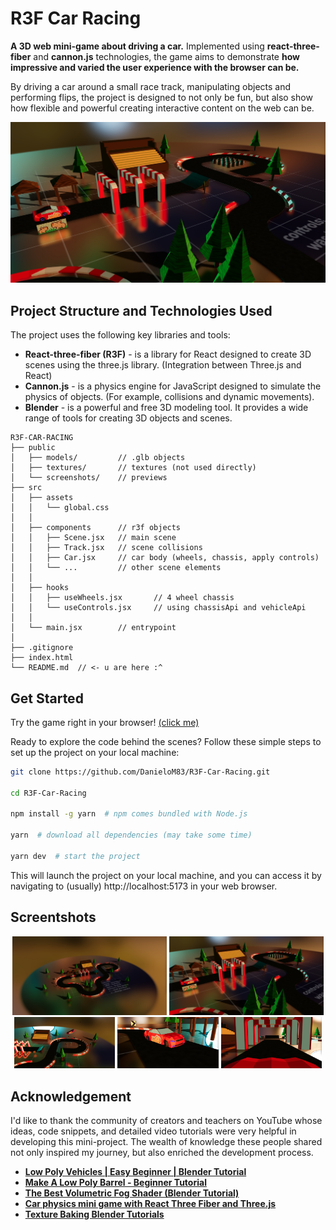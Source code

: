 # R3F Car Racing

**A 3D web mini-game about driving a car.** Implemented using **react-three-fiber** and **cannon.js** technologies, the game aims to demonstrate **how impressive and varied the user experience with the browser can be.**

By driving a car around a small race track, manipulating objects and performing flips, the project is designed to not only be fun, but also show how flexible and powerful creating interactive content on the web can be.

![Game screenshot](public/screenshots/Screen2.jpg)

## Project Structure and Technologies Used

The project uses the following key libraries and tools:

- **React-three-fiber (R3F)** - is a library for React designed to create 3D scenes using the three.js library. (Integration between Three.js and React)
- **Cannon.js** - is a physics engine for JavaScript designed to simulate the physics of objects. (For example, collisions and dynamic movements).
- **Blender** - is a powerful and free 3D modeling tool. It provides a wide range of tools for creating 3D objects and scenes.

```plaintext
R3F-CAR-RACING
├── public
│   ├── models/         // .glb objects
│   ├── textures/       // textures (not used directly)
│   └── screenshots/    // previews
├── src
│   ├── assets
│   │   └── global.css
│   │
│   ├── components      // r3f objects
│   │   ├── Scene.jsx   // main scene
│   │   ├── Track.jsx   // scene collisions
│   │   ├── Car.jsx     // car body (wheels, chassis, apply controls)
│   │   └── ...         // other scene elements
│   │
│   ├── hooks
│   │   ├── useWheels.jsx       // 4 wheel chassis
│   │   └── useControls.jsx     // using chassisApi and vehicleApi
│   │
│   └── main.jsx        // entrypoint
│
├── .gitignore
├── index.html
└── README.md  // <- u are here :^
```

## Get Started

Try the game right in your browser! [(click me)](https://example.com)

Ready to explore the code behind the scenes? Follow these simple steps to set up the project on your local machine:

```bash
git clone https://github.com/DanieloM83/R3F-Car-Racing.git

cd R3F-Car-Racing

npm install -g yarn  # npm comes bundled with Node.js

yarn  # download all dependencies (may take some time)

yarn dev  # start the project
```

This will launch the project on your local machine, and you can access it by navigating to (usually) http://localhost:5173 in your web browser.

## Screentshots

<div align="center">
    <img src="public/screenshots/Screen1.jpg" width="49%" alt="screen1" />
    <img src="public/screenshots/Screen2.jpg" width="49%" alt="screen2" />
    <img src="public/screenshots/Screen3.jpg" width="32%" alt="screen3" />
    <img src="public/screenshots/Screen4.jpg" width="32%" alt="screen4" />
    <img src="public/screenshots/Screen5.jpg" width="32%" alt="screen5" />
</div>

## Acknowledgement

I'd like to thank the community of creators and teachers on YouTube whose ideas, code snippets, and detailed video tutorials were very helpful in developing this mini-project. The wealth of knowledge these people shared not only inspired my journey, but also enriched the development process.

- [**Low Poly Vehicles | Easy Beginner | Blender Tutorial**](https://www.youtube.com/watch?v=Zkg7Ol2jEjs)
- [**Make A Low Poly Barrel - Beginner Tutorial**](https://www.youtube.com/watch?v=0jWLjAaIEMg)
- [**The Best Volumetric Fog Shader (Blender Tutorial)**](https://www.youtube.com/watch?v=2SiCtnXVVFw)
- [**Car physics mini game with React Three Fiber and Three.js**](https://www.youtube.com/watch?v=wHw3Gh0IhNc)
- [**Texture Baking Blender Tutorials**](https://www.youtube.com/playlist?list=PLsGl9GczcgBvJPh7D_ITafvmTW7ZzQTEr)
